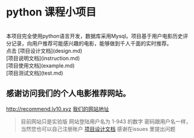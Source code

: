 
# python 课程小项目<br/>
<br/>
本项目完全使用python语言开发，数据库采用Mysql。项目基于用户电影历史评分记录，向用户推荐可能感兴趣的电影，能够做到千人千面的实时推荐。
<br/>
点击 [项目设计文档](design.md) 
<br/>
[项目说明文档](instruction.md) 
<br/>
[项目使用文档](example.md) 
<br/>
[项目测试文档](test.md) 
<br/>

## 感谢访问我们的个人电影推荐网站。

http://recommend.ly10.xyz
[我们的网站地址](http://recommend.ly10.xyz)
>目前网站只是实验版
>网站登陆用户名为 1-943 的数字
>密码跟用户名一样，当然您也可以自己注册账户
[项目设计文档](design.md)
感谢在issues 里提出问题
